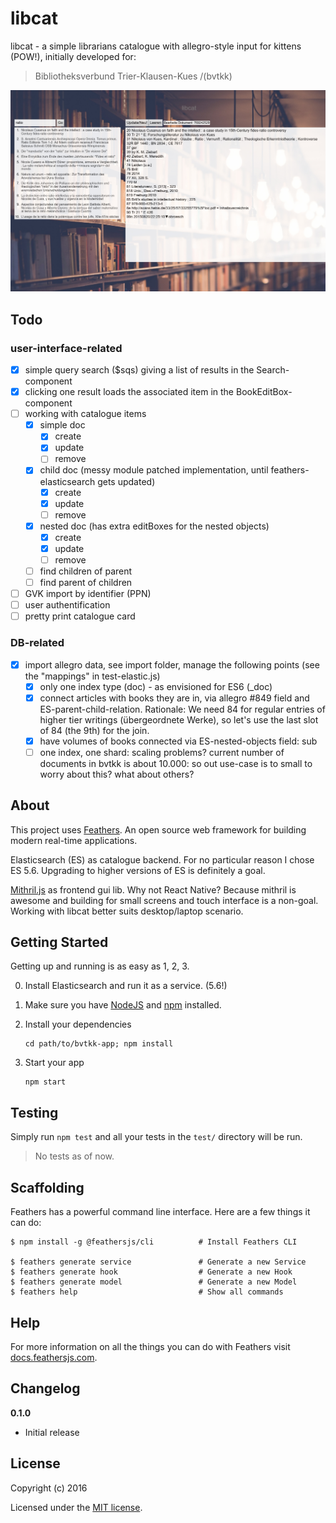 # libcat

libcat - a simple librarians catalogue with allegro-style input for kittens (POW!), initially developed for:

> Bibliotheksverbund Trier-Klausen-Kues /(bvtkk)

![interface: first version](./libcat-001.jpg)

## Todo

### user-interface-related
- [x] simple query search ($sqs) giving a list of results in the Search-component
- [x] clicking one result loads the associated item in the BookEditBox-component
- [ ] working with catalogue items
    - [x] simple doc
        - [x] create
        - [x] update
        - [ ] remove
    - [x] child doc (messy module patched implementation, until feathers-elasticsearch gets updated)
        - [x] create
        - [x] update
        - [ ] remove
    - [x] nested doc (has extra editBoxes for the nested objects)
        - [x] create
        - [x] update
        - [ ] remove
    - [ ] find children of parent
    - [ ] find parent of children
- [ ] GVK import by identifier (PPN)
- [ ] user authentification
- [ ] pretty print catalogue card

### DB-related

- [x] import allegro data, see import folder, manage the following points (see the "mappings" in test-elastic.js)
    - [x] only one index type (doc) - as envisioned for ES6 (_doc)
    - [x] connect articles with books they are in, via allegro #849 field and ES-parent-child-relation. Rationale: We need 84 for regular entries of higher tier writings (übergeordnete Werke), so let's use the last slot of 84 (the 9th) for the join.
    - [x] have volumes of books connected via ES-nested-objects field: sub
    - [ ] one index, one shard: scaling problems? current number of documents in bvtkk is about 10.000: so out use-case is to small to worry about this? what about others?

## About

This project uses [Feathers](http://feathersjs.com). An open source web framework for building modern real-time applications.

Elasticsearch (ES) as catalogue backend. For no particular reason I chose ES 5.6. Upgrading to higher versions of ES is definitely a goal.

[Mithril.js](https://mithriljs.org) as frontend gui lib. Why not React Native? Because mithril is awesome and building for small screens and touch interface is a non-goal. Working with libcat better suits desktop/laptop scenario.

## Getting Started

Getting up and running is as easy as 1, 2, 3.

0. Install Elasticsearch and run it as a service. (5.6!)
1. Make sure you have [NodeJS](https://nodejs.org/) and [npm](https://www.npmjs.com/) installed.
2. Install your dependencies

    ```
    cd path/to/bvtkk-app; npm install
    ```

3. Start your app

    ```
    npm start
    ```

## Testing

Simply run `npm test` and all your tests in the `test/` directory will be run.

> No tests as of now.

## Scaffolding

Feathers has a powerful command line interface. Here are a few things it can do:

```
$ npm install -g @feathersjs/cli          # Install Feathers CLI

$ feathers generate service               # Generate a new Service
$ feathers generate hook                  # Generate a new Hook
$ feathers generate model                 # Generate a new Model
$ feathers help                           # Show all commands
```

## Help

For more information on all the things you can do with Feathers visit [docs.feathersjs.com](http://docs.feathersjs.com).

## Changelog

__0.1.0__

- Initial release

## License

Copyright (c) 2016

Licensed under the [MIT license](LICENSE).

